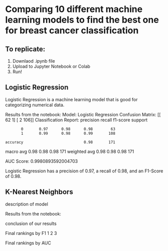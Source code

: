 # Comparing 10 different machine learning models to find the best one for breast cancer classification

## To replicate:
1. Downlaod .ipynb file
2. Upload to Jupyter Notebook or Colab
3. Run!

## Logistic Regression

Logistic Regression is a machine learning model that is good for categorizing numerical data.

Results from the notebook: 
Model: Logistic Regression
Confusion Matrix:
[[ 62   1]
 [  2 106]]
Classification Report:
              precision    recall  f1-score   support

           0       0.97      0.98      0.98        63
           1       0.99      0.98      0.99       108

    accuracy                           0.98       171
   macro avg       0.98      0.98      0.98       171
weighted avg       0.98      0.98      0.98       171

AUC Score: 0.9980893592004703

Logistic Regression has a precision of 0.97, a recall of 0.98, and an F1-Score of  0.98.

## K-Nearest Neighbors

description of model

Results from the notebook: 

conclusion of our results 


Final rankings by F1
1 
2
3

Final rankings by AUC
